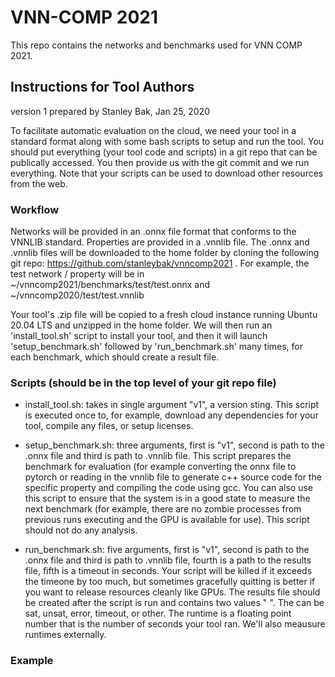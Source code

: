 # VNN-COMP 2021 

This repo contains the networks and benchmarks used for VNN COMP 2021.

## Instructions for Tool Authors
version 1
prepared by Stanley Bak, Jan 25, 2020

To facilitate automatic evaluation on the cloud, we need your tool in a standard format along with some bash scripts to setup and run the tool. You should put everything (your tool code and scripts) in a git repo that can be publically accessed. You then provide us with the git commit and we run everything. Note that your scripts can be used to download other resources from the web.

### Workflow
Networks will be provided in an .onnx file format that conforms to the VNNLIB standard. Properties are provided in a .vnnlib file. The .onnx and .vnnlib files will be downloaded to the home folder by cloning the following git repo: https://github.com/stanleybak/vnncomp2021 . For example, the test network / property will be in ~/vnncomp2021/benchmarks/test/test.onnx and ~/vnncomp2020/test/test.vnnlib

Your tool's .zip file will be copied to a fresh cloud instance running Ubuntu 20.04 LTS and unzipped in the home folder. We will then run an 'install_tool.sh' script to install your tool, and then it will launch 'setup_benchmark.sh' followed by 'run_benchmark.sh' many times, for each benchmark, which should create a result file.

 
### Scripts (should be in the top level of your git repo file)

* install_tool.sh: takes in single argument "v1", a version sting. This script is executed once to, for example, download any dependencies for your tool, compile any files, or setup licenses.

* setup_benchmark.sh: three arguments, first is "v1", second is path to the .onnx file and third is path to .vnnlib file. This script prepares the benchmark for evaluation (for example converting the onnx file to pytorch or reading in the vnnlib file to generate c++ source code for the specific property and compiling the code using gcc. You can also use this script to ensure that the system is in a good state to measure the next benchmark (for example, there are no zombie processes from previous runs executing and the GPU is available for use). This script should not do any analysis.

* run_benchmark.sh: five arguments, first is "v1", second is path to the .onnx file and third is path to .vnnlib file, fourth is a path to the results file, fifth is a timeout in seconds. Your script will be killed if it exceeds the timeone by too much, but sometimes gracefully quitting is better if you want to release resources cleanly like GPUs. The results file should be created after the script is run and contains two values "<result> <runtime>". The <result> can be sat, unsat, error, timeout, or other. The runtime is a floating point number that is the number of seconds your tool ran. We'll also meausure runtimes externally.

### Example
